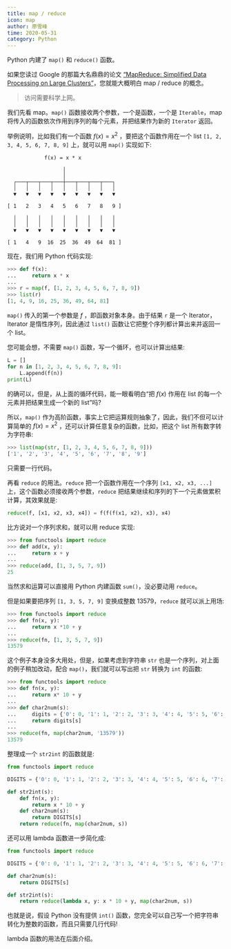 ```yaml
---
title: map / reduce
icon: map
author: 廖雪峰
time: 2020-05-31
category: Python
---
```


Python 内建了 `map()` 和 `reduce()` 函数。

如果您读过 Google 的那篇大名鼎鼎的论文 [“MapReduce: Simplified Data Processing on Large Clusters”](http://research.google.com/archive/mapreduce.html)，您就能大概明白 map / reduce 的概念。

> 访问需要科学上网。

<!-- more -->

我们先看 map。`map()` 函数接收两个参数，一个是函数，一个是 `Iterable`，map 将传入的函数依次作用到序列的每个元素，并把结果作为新的 `Iterator` 返回。

举例说明，比如我们有一个函数 $f(x)=x^2$ ，要把这个函数作用在一个 list `[1, 2, 3, 4, 5, 6, 7, 8, 9]` 上，就可以用 `map()` 实现如下:

```text
            f(x) = x * x

                  │
                  │
  ┌───┬───┬───┬───┼───┬───┬───┬───┐
  │   │   │   │   │   │   │   │   │
  ▼   ▼   ▼   ▼   ▼   ▼   ▼   ▼   ▼

[ 1   2   3   4   5   6   7   8   9 ]

  │   │   │   │   │   │   │   │   │
  │   │   │   │   │   │   │   │   │
  ▼   ▼   ▼   ▼   ▼   ▼   ▼   ▼   ▼

[ 1   4   9  16  25  36  49  64  81 ]
```

现在，我们用 Python 代码实现:

```py
>>> def f(x):
...     return x * x
...
>>> r = map(f, [1, 2, 3, 4, 5, 6, 7, 8, 9])
>>> list(r)
[1, 4, 9, 16, 25, 36, 49, 64, 81]
```

`map()` 传入的第一个参数是 $f$ ，即函数对象本身。由于结果 `r` 是一个 Iterator，Iterator 是惰性序列，因此通过 `list()` 函数让它把整个序列都计算出来并返回一个 list。

您可能会想，不需要 `map()` 函数，写一个循环，也可以计算出结果:

```py
L = []
for n in [1, 2, 3, 4, 5, 6, 7, 8, 9]:
    L.append(f(n))
print(L)
```

的确可以，但是，从上面的循环代码，能一眼看明白“把 $f(x)$ 作用在 list 的每一个元素并把结果生成一个新的 list”吗?

所以，`map()` 作为高阶函数，事实上它把运算规则抽象了，因此，我们不但可以计算简单的 $f(x)=x^2$ ，还可以计算任意复杂的函数，比如，把这个 list 所有数字转为字符串:

```py
>>> list(map(str, [1, 2, 3, 4, 5, 6, 7, 8, 9]))
['1', '2', '3', '4', '5', '6', '7', '8', '9']
```

只需要一行代码。

再看 `reduce` 的用法。`reduce` 把一个函数作用在一个序列 `[x1, x2, x3, ...]` 上，这个函数必须接收两个参数，`reduce` 把结果继续和序列的下一个元素做累积计算，其效果就是:

```py
reduce(f, [x1, x2, x3, x4]) = f(f(f(x1, x2), x3), x4)
```

比方说对一个序列求和，就可以用 reduce 实现:

```py
>>> from functools import reduce
>>> def add(x, y):
...     return x + y
...
>>> reduce(add, [1, 3, 5, 7, 9])
25
```

当然求和运算可以直接用 Python 内建函数 `sum()`，没必要动用 `reduce`。

但是如果要把序列 `[1, 3, 5, 7, 9]` 变换成整数 13579，`reduce` 就可以派上用场:

```py
>>> from functools import reduce
>>> def fn(x, y):
...     return x *10 + y
...
>>> reduce(fn, [1, 3, 5, 7, 9])
13579
```

这个例子本身没多大用处，但是，如果考虑到字符串 `str` 也是一个序列，对上面的例子稍加改动，配合 `map()`，我们就可以写出把 `str` 转换为 `int` 的函数:

```py
>>> from functools import reduce
>>> def fn(x, y):
...     return x* 10 + y
...
>>> def char2num(s):
...     digits = {'0': 0, '1': 1, '2': 2, '3': 3, '4': 4, '5': 5, '6': 6, '7': 7, '8': 8, '9': 9}
...     return digits[s]
...
>>> reduce(fn, map(char2num, '13579'))
13579
```

整理成一个 `str2int` 的函数就是:

```py
from functools import reduce

DIGITS = {'0': 0, '1': 1, '2': 2, '3': 3, '4': 4, '5': 5, '6': 6, '7': 7, '8': 8, '9': 9}

def str2int(s):
    def fn(x, y):
        return x * 10 + y
    def char2num(s):
        return DIGITS[s]
    return reduce(fn, map(char2num, s))
```

还可以用 lambda 函数进一步简化成:

```py
from functools import reduce

DIGITS = {'0': 0, '1': 1, '2': 2, '3': 3, '4': 4, '5': 5, '6': 6, '7': 7, '8': 8, '9': 9}

def char2num(s):
    return DIGITS[s]

def str2int(s):
    return reduce(lambda x, y: x * 10 + y, map(char2num, s))
```

也就是说，假设 Python 没有提供 `int()` 函数，您完全可以自己写一个把字符串转化为整数的函数，而且只需要几行代码!

lambda 函数的用法在后面介绍。
